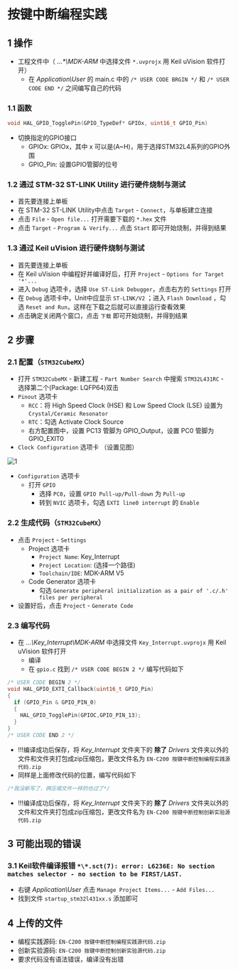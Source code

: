# 按键中断编程实践

## 1 操作

* 工程文件中（ _...\*\MDK-ARM_ 中选择文件 `*.uvprojx` 用 Keil uVision 软件打开）
  * 在 _Application\User_ 的 main.c 中的 `/* USER CODE BRGIN */` 和 `/* USER CODE END */` 之间编写自己的代码

### 1.1 函数

```c
void HAL_GPIO_TogglePin(GPIO_TypeDef* GPIOx, uint16_t GPIO_Pin)
```

* 切换指定的GPIO接口
  * GPIOx: GPIOx，其中 x 可以是(A~H)，用于选择STM32L4系列的GPIO外围
  * GPIO_Pin: 设置GPIO管脚的位号

### 1.2 通过 STM-32 ST-LINK Utility 进行硬件烧制与测试

* 首先要连接上单板
* 在 STM-32 ST-LINK Utility中点击 `Target` - `Connect`，与单板建立连接
* 点击 `File` - `Open file...` 打开需要下载的 `*.hex` 文件
* 点击 `Target` - `Program & Verify...` 点击 `Start` 即可开始烧制，并得到结果

### 1.3 通过 Keil uVision 进行硬件烧制与测试

* 首先要连接上单板
* 在 Keil uVision 中编程好并编译好后，打开 `Project` - `Options for Target '*'...`
* 进入 `Debug` 选项卡，选择 `Use ST-Link Debugger`，点击右方的 `Settings` 打开
* 在 `Debug` 选项卡中，Unit中应显示 `ST-LINK/V2` ；进入 `Flash Download` ，勾选 `Reset and Run`，这样在下载之后就可以直接运行查看效果
* 点击确定关闭两个窗口，点击 `下载` 即可开始烧制，并得到结果

## 2 步骤

### 2.1 配置（`STM32CubeMX`）

* 打开 `STM32CubeMX` - 新建工程 - `Part Number Search` 中搜索 `STM32L431RC` - 选择第二个(Package: LQFP64)双击
* `Pinout` 选项卡
  * `RCC`：将 High Speed Clock (HSE) 和 Low Speed Clock (LSE) 设置为 `Crystal/Ceramic Resonator`
  * `RTC`：勾选 Activate Clock Source
  * 右方配置图中，设置 PC13 管脚为 GPIO_Output，设置 PC0 管脚为 GPIO_EXIT0
* `Clock Configuration` 选项卡 （设置见图）

![1](https://images2.imgbox.com/32/6e/ZmtxQs7H_o.png?download=true)

* `Configuration` 选项卡
  * 打开 `GPIO`
    * 选择 `PC0`，设置 `GPIO Pull-up/Pull-down` 为 `Pull-up`
    * 转到 `NVIC` 选项卡，勾选 `EXTI line0 interrupt` 的 `Enable`

### 2.2 生成代码（`STM32CubeMX`）

* 点击 `Project` - `Settings`
  * Project 选项卡
    * `Project Name`: Key_Interrupt
    * `Project Location`: (选择一个路径)
    * `Toolchain/IDE`: MDK-ARM V5
  * Code Generator 选项卡
    * 勾选 `Generate peripheral initialization as a pair of '.c/.h' files per peripheral`
* 设置好后，点击 `Project` - `Generate Code`

### 2.3 编写代码

* 在 _...\Key\_Interrupt\MDK-ARM_ 中选择文件 `Key_Interrupt.uvprojx` 用 Keil uVision 软件打开
  * 编译
  * 在 `gpio.c` 找到 `/* USER CODE BEGIN 2 */` 编写代码如下

```c
/* USER CODE BEGIN 2 */
void HAL_GPIO_EXTI_Callback(uint16_t GPIO_Pin)
{
  if (GPIO_Pin & GPIO_PIN_0)
  {
    HAL_GPIO_TogglePin(GPIOC,GPIO_PIN_13);
  }
}
/* USER CODE END 2 */
```

* !!!编译成功后保存，将 _Key\_Interrupt_ 文件夹下的 __除了__ _Drivers_ 文件夹以外的文件和文件夹打包成zip压缩包，更改文件名为 `EN-C200 按键中断控制编程实践源代码.zip`
* 同样是上面修改代码的位置，编写代码如下

```c
/*我没新写了，俩压缩文件一样的也过了*/
```

* !!!编译成功后保存，将 _Key\_Interrupt_ 文件夹下的 __除了__ _Drivers_ 文件夹以外的文件和文件夹打包成zip压缩包，更改文件名为 `EN-C200 按键中断控制创新实验源代码.zip`

## 3 可能出现的错误

### 3.1  Keil软件编译报错 `*\*.sct(7): error: L6236E: No section matches selector - no section to be FIRST/LAST.`

* 右键 _Application\User_ 点击 `Manage Project Items...` - `Add Files...`
* 找到文件 `startup_stm32l431xx.s` 添加即可

## 4 上传的文件

* 编程实践源码: `EN-C200 按键中断控制编程实践源代码.zip`
* 创新实验源码: `EN-C200 按键中断控制创新实验源代码.zip`
* 要求代码没有语法错误，编译没有出错
